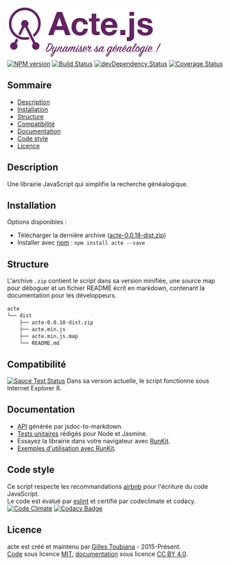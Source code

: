 ![logo](docs/img/logo-violet.png "Logo de la librairie acte.js")<br>
[![NPM version](https://img.shields.io/npm/v/acte.svg)](https://www.npmjs.com/package/acte)
[![Build Status](https://img.shields.io/travis/gtoubiana/acte.svg)](https://travis-ci.org/gtoubiana/acte)
[![devDependency Status](https://img.shields.io/david/dev/gtoubiana/acte.svg?maxAge=2592000)](https://david-dm.org/gtoubiana/acte?type=dev)
[![Coverage Status](https://coveralls.io/repos/github/gtoubiana/acte/badge.svg?branch=master&bust=1)](https://coveralls.io/github/gtoubiana/acte?branch=master)

## Sommaire
-   [Description](#description)
-   [Installation](#installation)
-   [Structure](#structure)
-   [Compatibilité](#compatibilite)
-   [Documentation](#documentation)
-   [Code style](#codestyle)
-   [Licence](#licence)
<a name="description"></a>

## Description
Une librairie JavaScript qui simplifie la recherche généalogique.
<a name="installation"></a>

## Installation
Options disponibles :
-   Télécharger la dernière archive ([acte-0.0.18-dist.zip](https://github.com/gtoubiana/acte/blob/master/dist/acte-0.0.18-dist.zip?raw=true))
-   Installer avec [npm](https://www.npmjs.com/) : `npm install acte --save`
<a name="structure"></a>

## Structure
L'archive `.zip` contient le script dans sa version minifiée, une source map pour déboguer et un fichier README écrit en markdown, contenant la documentation pour les développeurs.
```
acte
└── dist
    ├── acte-0.0.18-dist.zip
    ├── acte.min.js
    ├── acte.min.js.map
    └── README.md
```

<a name="compatibilite"></a>

## Compatibilité
[![Sauce Test Status](https://saucelabs.com/browser-matrix/gtoubiana.svg)](https://saucelabs.com/u/gtoubiana)
Dans sa version actuelle, le script fonctionne sous Internet Explorer 8.
<a name="documentation"></a>

## Documentation
-   [API](https://github.com/gtoubiana/acte/blob/master/dist/README.md#documentation-de-acte) générée par jsdoc-to-markdown.
-   [Tests unitaires](https://github.com/gtoubiana/acte/blob/master/test/jasmine/acteSpec.js) rédigés pour Node et Jasmine.
-   Essayez la librairie dans votre navigateur avec [RunKit](https://runkit.com/gtoubiana/fonctionnement-de-la-librairie-acte-js).
-   [Exemples d'utilisation avec RunKit](https://runkit.com/gtoubiana/recettes-pour-la-librairie-acte-js).
<a name="codestyle"></a>

## Code style
Ce script respecte les recommandations [airbnb](http://nerds.airbnb.com/our-javascript-style-guide/) pour l'écriture du code JavaScript.<br>
Le code est évalué par [eslint](https://www.npmjs.com/package/eslint-config-airbnb) et certifié par codeclimate et codacy.
[![Code Climate](https://codeclimate.com/github/gtoubiana/acte/badges/gpa.svg)](https://codeclimate.com/github/gtoubiana/acte)
[![Codacy Badge](https://api.codacy.com/project/badge/Grade/9410c94facba45d8ab9c2c2e44de68a7)](https://www.codacy.com/app/gilles-toubiana/acte?utm_source=github.com&amp;utm_medium=referral&amp;utm_content=gtoubiana/acte&amp;utm_campaign=Badge_Grade)

<a name="licence"></a>

## Licence
acte est créé et maintenu par [Gilles Toubiana](https://github.com/gtoubiana/) - 2015-Présent.<br>
[Code](https://github.com/gtoubiana/acte) sous licence [MIT](https://github.com/gtoubiana/acte/blob/master/LICENSE), [documentation](https://github.com/gtoubiana/acte/blob/master/dist/README.md) sous licence [CC BY 4.0](https://creativecommons.org/licenses/by/4.0/deed.fr).
